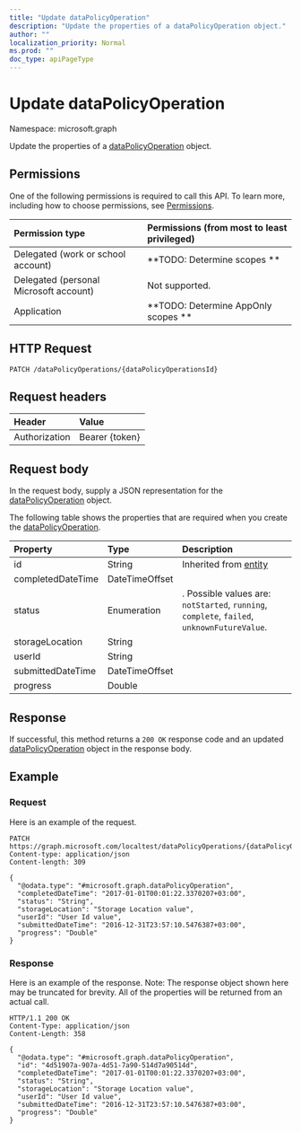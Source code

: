 ```yaml
---
title: "Update dataPolicyOperation"
description: "Update the properties of a dataPolicyOperation object."
author: ""
localization_priority: Normal
ms.prod: ""
doc_type: apiPageType
---
```


# Update dataPolicyOperation

Namespace: microsoft.graph

Update the properties of a [dataPolicyOperation](../resources/datapolicyoperation.md) object.

## Permissions
One of the following permissions is required to call this API. To learn more, including how to choose permissions, see [Permissions](/concepts/permissions-reference.md).

|Permission type|Permissions (from most to least privileged)|
|:---|:---|
|Delegated (work or school account)|**TODO: Determine scopes **|
|Delegated (personal Microsoft account)|Not supported.|
|Application|**TODO: Determine AppOnly scopes **|

## HTTP Request
<!-- {
  "blockType": "ignored"
}
-->
``` http
PATCH /dataPolicyOperations/{dataPolicyOperationsId}
```

## Request headers
|Header|Value|
|:---|:---|
|Authorization|Bearer {token}|

## Request body
In the request body, supply a JSON representation for the [dataPolicyOperation](../resources/datapolicyoperation.md) object.

The following table shows the properties that are required when you create the [dataPolicyOperation](../resources/datapolicyoperation.md).

|Property|Type|Description|
|:---|:---|:---|
|id|String| Inherited from [entity](../resources/entity.md)|
|completedDateTime|DateTimeOffset||
|status|Enumeration|. Possible values are: `notStarted`, `running`, `complete`, `failed`, `unknownFutureValue`.|
|storageLocation|String||
|userId|String||
|submittedDateTime|DateTimeOffset||
|progress|Double||



## Response
If successful, this method returns a `200 OK` response code and an updated [dataPolicyOperation](../resources/datapolicyoperation.md) object in the response body.

## Example

### Request
Here is an example of the request.
<!-- {
  "blockType": "request",
  "name": "update_datapolicyoperation"
}
-->
``` http
PATCH https://graph.microsoft.com/localtest/dataPolicyOperations/{dataPolicyOperationsId}
Content-type: application/json
Content-length: 309

{
  "@odata.type": "#microsoft.graph.dataPolicyOperation",
  "completedDateTime": "2017-01-01T00:01:22.3370207+03:00",
  "status": "String",
  "storageLocation": "Storage Location value",
  "userId": "User Id value",
  "submittedDateTime": "2016-12-31T23:57:10.5476387+03:00",
  "progress": "Double"
}
```

### Response
Here is an example of the response. Note: The response object shown here may be truncated for brevity. All of the properties will be returned from an actual call.
<!-- {
  "blockType": "response",
  "truncated": true
}
-->
``` http
HTTP/1.1 200 OK
Content-Type: application/json
Content-Length: 358

{
  "@odata.type": "#microsoft.graph.dataPolicyOperation",
  "id": "4d51907a-907a-4d51-7a90-514d7a90514d",
  "completedDateTime": "2017-01-01T00:01:22.3370207+03:00",
  "status": "String",
  "storageLocation": "Storage Location value",
  "userId": "User Id value",
  "submittedDateTime": "2016-12-31T23:57:10.5476387+03:00",
  "progress": "Double"
}
```

